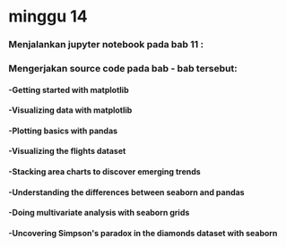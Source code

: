 # minggu 14

### Menjalankan jupyter notebook pada bab 11 :
### Mengerjakan source code pada bab - bab tersebut:
#### -Getting started with matplotlib
#### -Visualizing data with matplotlib
#### -Plotting basics with pandas
#### -Visualizing the flights dataset
#### -Stacking area charts to discover emerging trends
#### -Understanding the differences between seaborn and pandas
#### -Doing multivariate analysis with seaborn grids
#### -Uncovering Simpson's paradox in the diamonds dataset with seaborn